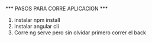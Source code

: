 *** PASOS PARA CORRE APLICACION ***

1. instalar npm install
2. instalar angular cli
3. Corre ng serve pero sin olvidar primero correr el back
